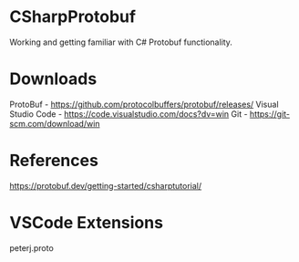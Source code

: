 # CSharpProtobuf
Working and getting familiar with C# Protobuf functionality.

# Downloads
ProtoBuf - https://github.com/protocolbuffers/protobuf/releases/
Visual Studio Code - https://code.visualstudio.com/docs?dv=win
Git - https://git-scm.com/download/win

# References
https://protobuf.dev/getting-started/csharptutorial/

# VSCode Extensions
peterj.proto